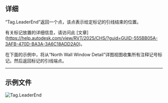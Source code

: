 ## 详细
“Tag.LeaderEnd”返回一个点，该点表示给定标记的引线结束的位置。

有关标记放置的详细信息，请访问此 [文章] (https://help.autodesk.com/view/RVT/2025/CHS/?guid=GUID-555BB05A-3AFB-470D-BA3A-3A6C18ADD2A0)。

在下面的示例中，将从“North Wall Window Detail”详图视图收集所有注释记号标记。然后返回标记的引线端点。
___
## 示例文件

![Tag.LeaderEnd](./Revit.Elements.Tag.LeaderEnd_img.jpg)
